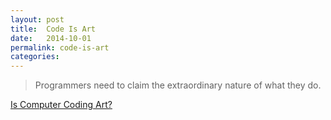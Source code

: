 ```yaml
---
layout: post
title:  Code Is Art
date:   2014-10-01
permalink: code-is-art
categories:
---
```


> Programmers need to claim the extraordinary nature of what they do.

[Is Computer Coding Art?](http://www.newrepublic.com/article/119215/geek-sublime-vikram-chandra-review-coding-art)
